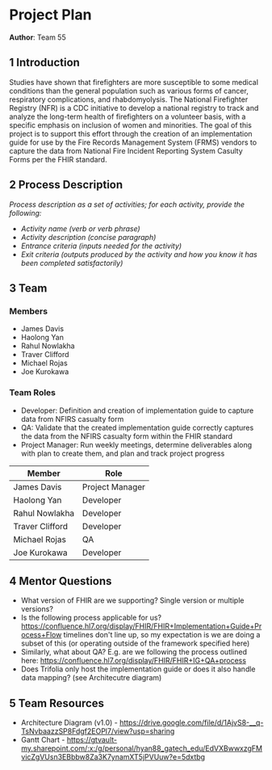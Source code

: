 # Project Plan


**Author**: Team 55

## 1 Introduction

Studies have shown that firefighters are more susceptible to some medical conditions than the general population such as various forms of cancer, respiratory complications, and rhabdomyolysis.  The National Firefighter Registry (NFR) is a CDC initiative to develop a national registry to track and analyze the long-term health of firefighters on a volunteer basis, with a specific emphasis on inclusion of women and minorities.  The goal of this project is to support this effort through the creation of an implementation guide for use by the Fire Records Management System (FRMS) vendors to capture the data from National Fire Incident Reporting System Casulty Forms per the FHIR standard.

## 2 Process Description

*Process description as a set of activities; for each activity, provide the following:*

- *Activity name (verb or verb phrase)*
- *Activity description (concise paragraph)*
- *Entrance criteria (inputs needed for the activity)*
- *Exit criteria (outputs produced by the activity and how you know it has been completed satisfactorily)*

## 3 Team

### Members

- James Davis
- Haolong Yan
- Rahul Nowlakha
- Traver Clifford
- Michael Rojas
- Joe Kurokawa

### Team Roles
- Developer: Definition and creation of implementation guide to capture data from NFIRS casualty form
- QA: Validate that the created implementation guide correctly captures the data from the NFIRS casualty form within the FHIR standard
- Project Manager: Run weekly meetings, determine deliverables along with plan to create them, and plan and track project progress

| Member | Role |
| ------ | ---- |
| James Davis | Project Manager |
| Haolong Yan | Developer |
| Rahul Nowlakha | Developer |
| Traver Clifford | Developer |
| Michael Rojas | QA |
| Joe Kurokawa | Developer |

## 4 Mentor Questions

- What version of FHIR are we supporting?  Single version or multiple versions?
- Is the following process applicable for us? https://confluence.hl7.org/display/FHIR/FHIR+Implementation+Guide+Process+Flow timelines don't line up, so my expectation is we are doing a subset of this (or operating outside of the framework specified here)
- Similarly, what about QA? E.g. are we following the process outlined here: https://confluence.hl7.org/display/FHIR/FHIR+IG+QA+process
- Does Trifolia only host the implementation guide or does it also handle data mapping? (see Architecutre diagram)

## 5 Team Resources
- Architecture Diagram (v1.0) - https://drive.google.com/file/d/1AjvS8-__q-TsNvbaazzSP8Fdgf2EOPl7/view?usp=sharing 
- Gantt Chart - https://gtvault-my.sharepoint.com/:x:/g/personal/hyan88_gatech_edu/EdVXBwwxzgFMvicZgVUsn3EBbbw8Za3K7ynamXT5jPVUuw?e=5dxtbg
